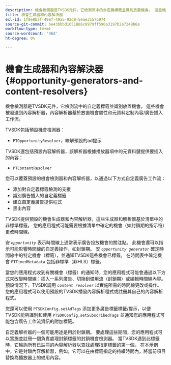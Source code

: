 ```yaml
---
description: 機會檢測器是TVSDK元件，它檢測流中的自定義標籤並識別放置機會。 這些機會被發送到內容解析器，內容解析器基於放置機會屬性和元資料定制內容/廣告插入工作流。
title: 機會生成器和內容解決器
exl-id: 1f8e0baf-49ef-49a5-92d8-5eae31576974
source-git-commit: be43bbbd1051886c8979ff590a3197b2a7249b6a
workflow-type: tm+mt
source-wordcount: '463'
ht-degree: 0%

---
```


# 機會生成器和內容解決器 {#opportunity-generators-and-content-resolvers}

機會檢測器是TVSDK元件，它檢測流中的自定義標籤並識別放置機會。 這些機會被發送到內容解析器，內容解析器基於放置機會屬性和元資料定制內容/廣告插入工作流。

TVSDK包括預設機會檢測器：

* `PTOpportunityResolver`，瞭解預設的ad提示

TVSDK還包括預設內容解析器，該解析器根據播放器項中的元資料鍵提供要插入的內容：

* `PTContentResolver`

您可以覆蓋預設的機會檢測器和內容解析器，以通過以下方式自定義廣告工作流：

* 添加對自定義標籤檢測的支援
* 識別廣告插入的自定義標籤
* 建立自定義廣告提供程式
* 黑出內容

<!--<a id="section_C2BA8F50230E4010ABFCD5D976BC1217"></a>-->

TVSDK提供預設的機會生成器和內容解析器，這些生成器和解析器基於清單中的非標準標籤。 您的應用程式可能需要根據清單中確定的機會（如封鎖期的指示符）更改時間線。

安 *`opportunity`* 表示時間線上通常表示廣告投放機會的關注點。 此機會還可以指示可能影響時間線的自定義操作，如封鎖期。 安 *`opportunity generator`* 確定時間線中的特定機會（標籤），並通知TVSDK這些機會已標籤。 在時間表中確定機會 `PTTimedMetadata` 包括非標準（非HLS）標籤。

當您的應用程式收到有關機會（標籤）的通知時，您的應用程式可能會通過以下方式來改變時間線：插入一系列廣告、切換到備用流（封鎖期）或編輯時間線內容。 預設情況下，TVSDK調用 *`content resolver`* 以實施所需的時間線更改或操作。 您的應用程式可以使用預設的TVSDK播發內容解析程式或註冊其自己的內容解析程式。

您還可以使用 `PTSDKConfig.setAdTags` 添加更多廣告標籤標籤/提示，以便TVSDK能夠識別和使用 `PTSDKConfig.setSubscribedTags` 並通知您的應用程式可能包含廣告工作流資訊的附加標籤。

自定義解析器的一個可能用途是用於封鎖期。 要處理這些期間，您的應用程式可以實施並註冊一個負責處理封鎖標籤的封鎖機會檢測器。 當TVSDK遇到此標籤時，它輪詢所有已註冊的內容解析器以查找處理指定標籤的第一個。 在本示例中，它是封鎖內容解析器，例如，它可以在由標籤指定的持續時間內，將當前項目替換為播放器上的備用內容。

